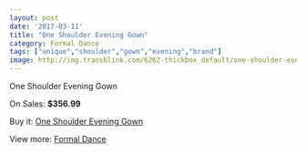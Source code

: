 ```yaml
---
layout: post
date: '2017-03-11'
title: "One Shoulder Evening Gown"
category: Formal Dance
tags: ["unique","shoulder","gown","evening","brand"]
image: http://img.transblink.com/6262-thickbox_default/one-shoulder-evening-gown.jpg
---
```

One Shoulder Evening Gown

On Sales: **$356.99**
<a href="https://www.transblink.com/en/formal-dance/2018-one-shoulder-evening-gown.html"><amp-img layout="responsive" width="600" height="600" src="//img.transblink.com/6262-thickbox_default/one-shoulder-evening-gown.jpg" alt="One Shoulder Evening Gown 0" /></a>
<a href="https://www.transblink.com/en/formal-dance/2018-one-shoulder-evening-gown.html"><amp-img layout="responsive" width="600" height="600" src="//img.transblink.com/6266-thickbox_default/one-shoulder-evening-gown.jpg" alt="One Shoulder Evening Gown 1" /></a>
<a href="https://www.transblink.com/en/formal-dance/2018-one-shoulder-evening-gown.html"><amp-img layout="responsive" width="600" height="600" src="//img.transblink.com/6265-thickbox_default/one-shoulder-evening-gown.jpg" alt="One Shoulder Evening Gown 2" /></a>
<a href="https://www.transblink.com/en/formal-dance/2018-one-shoulder-evening-gown.html"><amp-img layout="responsive" width="600" height="600" src="//img.transblink.com/6264-thickbox_default/one-shoulder-evening-gown.jpg" alt="One Shoulder Evening Gown 3" /></a>
<a href="https://www.transblink.com/en/formal-dance/2018-one-shoulder-evening-gown.html"><amp-img layout="responsive" width="600" height="600" src="//img.transblink.com/6263-thickbox_default/one-shoulder-evening-gown.jpg" alt="One Shoulder Evening Gown 4" /></a>

Buy it: [One Shoulder Evening Gown](https://www.transblink.com/en/formal-dance/2018-one-shoulder-evening-gown.html "One Shoulder Evening Gown")

View more: [Formal Dance](https://www.transblink.com/en/6-formal-dance "Formal Dance")
